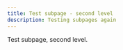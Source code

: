 ```yaml
---
title: Test subpage - second level
description: Testing subpages again
---
```


Test subpage, second level.

